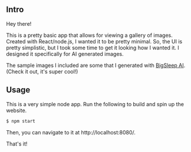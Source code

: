 ## Intro

Hey there!

This is a pretty basic app that allows for viewing a gallery of images. Created with React/node.js, I wanted it to be pretty minimal.
So, the UI is pretty simplistic, but I took some time to get it looking how I wanted it. I designed it specifically for AI generated images.

The sample images I included are some that I generated with [BigSleep AI](https://github.com/lucidrains/big-sleep). (Check it out, it's super cool!)

## Usage

This is a very simple node app. Run the following to build and spin up the website. 

```bash
$ npm start
```

Then, you can navigate to it at http://localhost:8080/.

That's it!
